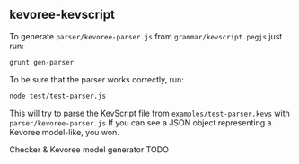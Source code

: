## kevoree-kevscript

To generate ```parser/kevoree-parser.js``` from ```grammar/kevscript.pegjs``` just run:
```sh
grunt gen-parser
```

To be sure that the parser works correctly, run:
```sh
node test/test-parser.js
```
This will try to parse the KevScript file from ```examples/test-parser.kevs``` with ```parser/kevoree-parser.js```
If you can see a JSON object representing a Kevoree model-like, you won.

Checker & Kevoree model generator TODO